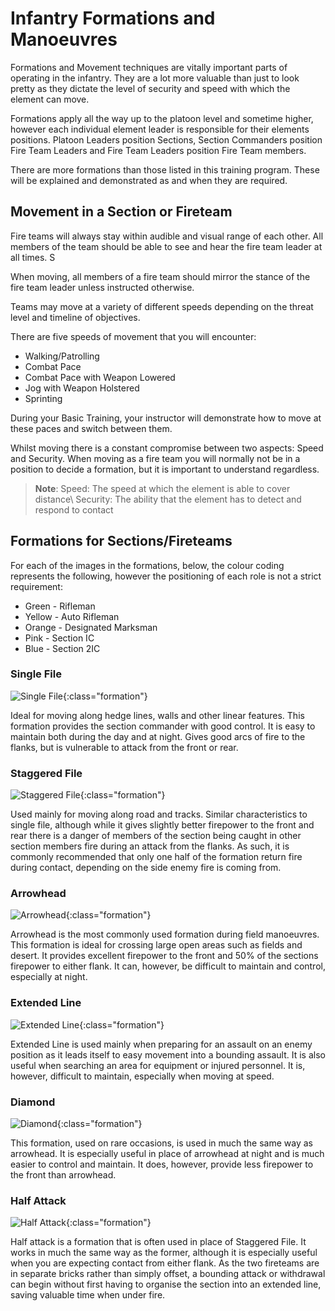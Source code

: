 # Infantry Formations and Manoeuvres
Formations and Movement techniques are vitally important parts of operating in the infantry. They are a lot more valuable than just to look pretty as they dictate the level of security and speed with which the element can move.

Formations apply all the way up to the platoon level and sometime higher, however each individual element leader is responsible for their elements positions. Platoon Leaders position Sections, Section Commanders position Fire Team Leaders and Fire Team Leaders position Fire Team members.

There are more formations than those listed in this training program. These will be explained and demonstrated as and when they are required.

## Movement in a Section or Fireteam
Fire teams will always stay within audible and visual range of each other. All members of the team should be able to see and hear the fire team leader at all times. S

When moving, all members of a fire team should mirror the stance of the fire team leader unless instructed otherwise.

Teams may move at a variety of different speeds depending on the threat level and timeline of objectives.

There are five speeds of movement that you will encounter:

* Walking/Patrolling
* Combat Pace
* Combat Pace with Weapon Lowered
* Jog with Weapon Holstered
* Sprinting

During your Basic Training, your instructor will demonstrate how to move at these paces and switch between them.

Whilst moving there is a constant compromise between two aspects: Speed and Security. When moving as a fire team you will normally not be in a position to decide a formation, but it is important to understand regardless.

> **Note**:
Speed: The speed at which the element is able to cover distance\\
Security: The ability that the element has to detect and respond to contact

## Formations for Sections/Fireteams
For each of the images in the formations, below, the colour coding represents the following, however the positioning of each role is not a strict requirement:
- Green - Rifleman
- Yellow - Auto Rifleman
- Orange - Designated Marksman
- Pink - Section IC
- Blue - Section 2IC

### Single File

![Single File](../img/singlefile.png){:class="formation"}

Ideal for moving along hedge lines, walls and other linear features. This formation provides the section commander with good control. It is easy to maintain both during the day and at night. Gives good arcs of fire to the flanks, but is vulnerable to attack from the front or rear.

### Staggered File

![Staggered File](../img/staggered.png){:class="formation"}

Used mainly for moving along road and tracks. Similar characteristics to single file, although while it gives slightly better firepower to the front and rear there is a danger of members of the section being caught in other section members fire during an attack from the flanks. As such, it is commonly recommended that only one half of the formation return fire during contact, depending on the side enemy fire is coming from.

### Arrowhead

![Arrowhead](../img/arrowhead.png){:class="formation"}

Arrowhead is the most commonly used formation during field manoeuvres. This formation is ideal for crossing large open areas such as fields and desert. It provides excellent firepower to the front and 50% of the sections firepower to either flank. It can, however, be difficult to maintain and control, especially at night.

### Extended Line

![Extended Line](../img/extended.png){:class="formation"}

Extended Line is used mainly when preparing for an assault on an enemy position as it leads itself to easy movement into a bounding assault. It is also useful when searching an area for equipment or injured personnel. It is, however, difficult to maintain, especially when moving at speed.

### Diamond

![Diamond](../img/diamond.png){:class="formation"}

This formation, used on rare occasions, is used in much the same way as arrowhead. It is especially useful in place of arrowhead at night and is much easier to control and maintain. It does, however, provide less firepower to the front than arrowhead.

### Half Attack

![Half Attack](../img/halfattack.png){:class="formation"}

Half attack is a formation that is often used in place of Staggered File. It works in much the same way as the former, although it is especially useful when you are expecting contact from either flank. As the two fireteams are in separate bricks rather than simply offset, a bounding attack or withdrawal can begin without first having to organise the section into an extended line, saving valuable time when under fire.
